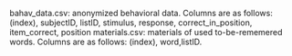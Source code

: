 bahav_data.csv: anonymized behavioral data. Columns are as follows: (index), subjectID, listID, stimulus, response, correct_in_position, item_correct, position
materials.csv: materials of used to-be-rememered words. Columns are as follows: (index), word,listID.
